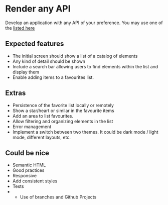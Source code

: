 # Render any API 

Develop an application with any API of your preference. You may use one of the [listed here]([https://github.com/silviaespanagil/tech-challenges/blob/main/openAccessAPI.md](https://github.com/silviaespanagil/tech-challenges/blob/main/listOfAPIs.md))

## Expected features

* The initial screen should show a list of a catalog of elements
* Any kind of detail should be shown
* Include a search bar allowing users to find elements within the list and display them
* Enable adding items to a favourites list. 

## Extras

* Persistence of the favorite list locally or remotely
* Show a star/heart or similar in the favourite items
* Add an area to list favourites.
* Allow filtering and organizing elements in the list
* Error management
* Implement a switch between two themes. It could be dark mode / light mode, different layouts, etc.

## Could be nice

* Semantic HTML
* Good practices
* Responsive
* Add consistent styles
* Tests
* * Use of branches and Github Projects
  
